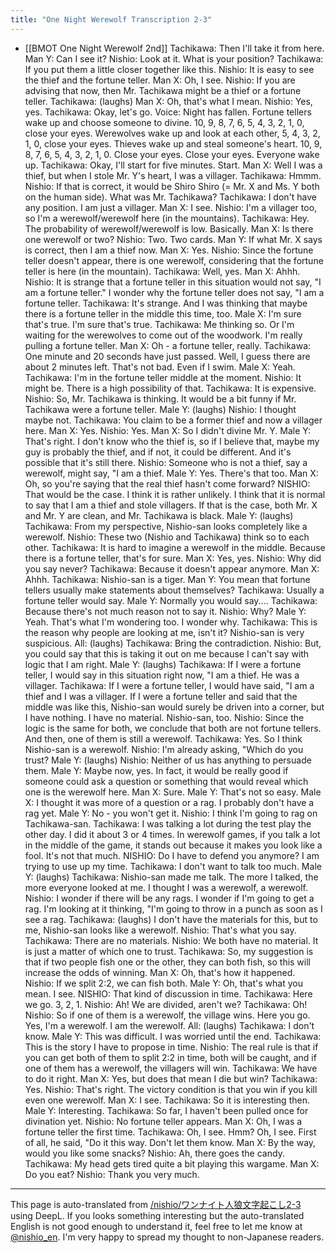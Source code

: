 ```yaml
---
title: "One Night Werewolf Transcription 2-3"
---
```


- [[BMOT One Night Werewolf 2nd]]
Tachikawa: Then I'll take it from here.
Man Y: Can I see it?
Nishio: Look at it. What is your position?
Tachikawa: If you put them a little closer together like this.
Nishio: It is easy to see the thief and the fortune teller.
Man X: Oh, I see.
Nishio: If you are advising that now, then Mr. Tachikawa might be a thief or a fortune teller.
Tachikawa: (laughs)
Man X: Oh, that's what I mean.
Nishio: Yes, yes.
Tachikawa: Okay, let's go.
Voice: Night has fallen. Fortune tellers wake up and choose someone to divine. 10, 9, 8, 7, 6, 5, 4, 3, 2, 1, 0, close your eyes. Werewolves wake up and look at each other, 5, 4, 3, 2, 1, 0, close your eyes. Thieves wake up and steal someone's heart. 10, 9, 8, 7, 6, 5, 4, 3, 2, 1, 0. Close your eyes. Close your eyes. Everyone wake up.
Tachikawa: Okay, I'll start for five minutes. Start.
Man X: Well I was a thief, but when I stole Mr. Y's heart, I was a villager.
Tachikawa: Hmmm.
Nishio: If that is correct, it would be Shiro Shiro (= Mr. X and Ms. Y both on the human side). What was Mr. Tachikawa?
Tachikawa: I don't have any position. I am just a villager.
Man X: I see.
Nishio: I'm a villager too, so I'm a werewolf/werewolf here (in the mountains).
Tachikawa: Hey. The probability of werewolf/werewolf is low. Basically.
Man X: Is there one werewolf or two?
Nishio: Two. Two cards.
Man Y: If what Mr. X says is correct, then I am a thief now.
Man X: Yes.
Nishio: Since the fortune teller doesn't appear, there is one werewolf, considering that the fortune teller is here (in the mountain).
Tachikawa: Well, yes.
Man X: Ahhh.
Nishio: It is strange that a fortune teller in this situation would not say, "I am a fortune teller." I wonder why the fortune teller does not say, "I am a fortune teller.
Tachikawa: It's strange. And I was thinking that maybe there is a fortune teller in the middle this time, too.
Male X: I'm sure that's true. I'm sure that's true.
Tachikawa: Me thinking so. Or I'm waiting for the werewolves to come out of the woodwork. I'm really pulling a fortune teller.
Man X: Oh - a fortune teller, really.
Tachikawa: One minute and 20 seconds have just passed. Well, I guess there are about 2 minutes left. That's not bad. Even if I swim.
Male X: Yeah.
Tachikawa: I'm in the fortune teller middle at the moment.
Nishio: It might be. There is a high possibility of that.
Tachikawa: It is expensive.
Nishio: So, Mr. Tachikawa is thinking. It would be a bit funny if Mr. Tachikawa were a fortune teller.
Male Y: (laughs)
Nishio: I thought maybe not.
Tachikawa: You claim to be a former thief and now a villager here.
Man X: Yes.
Nishio: Yes.
Man X: So I didn't divine Mr. Y.
Male Y: That's right. I don't know who the thief is, so if I believe that, maybe my guy is probably the thief, and if not, it could be different. And it's possible that it's still there.
Nishio: Someone who is not a thief, say a werewolf, might say, "I am a thief.
Male Y: Yes. There's that too.
Man X: Oh, so you're saying that the real thief hasn't come forward?
NISHIO: That would be the case. I think it is rather unlikely. I think that it is normal to say that I am a thief and stole villagers. If that is the case, both Mr. X and Mr. Y are clean, and Mr. Tachikawa is black.
Male Y: (laughs)
Tachikawa: From my perspective, Nishio-san looks completely like a werewolf.
Nishio: These two (Nishio and Tachikawa) think so to each other.
Tachikawa: It is hard to imagine a werewolf in the middle. Because there is a fortune teller, that's for sure.
Man X: Yes, yes.
Nishio: Why did you say never?
Tachikawa: Because it doesn't appear anymore.
Man X: Ahhh.
Tachikawa: Nishio-san is a tiger.
Man Y: You mean that fortune tellers usually make statements about themselves?
Tachikawa: Usually a fortune teller would say.
Male Y: Normally you would say....
Tachikawa: Because there's not much reason not to say it.
Nishio: Why?
Male Y: Yeah. That's what I'm wondering too. I wonder why.
Tachikawa: This is the reason why people are looking at me, isn't it? Nishio-san is very suspicious.
All: (laughs)
Tachikawa: Bring the contradiction.
Nishio: But, you could say that this is taking it out on me because I can't say with logic that I am right.
Male Y: (laughs)
Tachikawa: If I were a fortune teller, I would say in this situation right now, "I am a thief. He was a villager. Tachikawa: If I were a fortune teller, I would have said, "I am a thief and I was a villager. If I were a fortune teller and said that the middle was like this, Nishio-san would surely be driven into a corner, but I have nothing. I have no material. Nishio-san, too.
Nishio: Since the logic is the same for both, we conclude that both are not fortune tellers. And then, one of them is still a werewolf.
Tachikawa: Yes. So I think Nishio-san is a werewolf.
Nishio: I'm already asking, "Which do you trust?
Male Y: (laughs)
Nishio: Neither of us has anything to persuade them.
Male Y: Maybe now, yes. In fact, it would be really good if someone could ask a question or something that would reveal which one is the werewolf here.
Man X: Sure.
Male Y: That's not so easy.
Male X: I thought it was more of a question or a rag. I probably don't have a rag yet.
Male Y: No - you won't get it.
Nishio: I think I'm going to rag on Tachikawa-san.
Tachikawa: I was talking a lot during the test play the other day. I did it about 3 or 4 times. In werewolf games, if you talk a lot in the middle of the game, it stands out because it makes you look like a fool. It's not that much.
NISHIO: Do I have to defend you anymore? I am trying to use up my time.
Tachikawa: I don't want to talk too much.
Male Y: (laughs)
Tachikawa: Nishio-san made me talk. The more I talked, the more everyone looked at me. I thought I was a werewolf, a werewolf.
Nishio: I wonder if there will be any rags. I wonder if I'm going to get a rag. I'm looking at it thinking, "I'm going to throw in a punch as soon as I see a rag.
Tachikawa: (laughs) I don't have the materials for this, but to me, Nishio-san looks like a werewolf.
Nishio: That's what you say.
Tachikawa: There are no materials.
Nishio: We both have no material. It is just a matter of which one to trust.
Tachikawa: So, my suggestion is that if two people fish one or the other, they can both fish, so this will increase the odds of winning.
Man X: Oh, that's how it happened.
Nishio: If we split 2:2, we can fish both.
Male Y: Oh, that's what you mean. I see.
NISHIO: That kind of discussion in time.
Tachikawa: Here we go. 3, 2, 1.
Nishio: Ah! We are divided, aren't we?
Tachikawa: Oh!
Nishio: So if one of them is a werewolf, the village wins. Here you go. Yes, I'm a werewolf. I am the werewolf.
All: (laughs)
Tachikawa: I don't know.
Male Y: This was difficult. I was worried until the end.
Tachikawa: This is the story I have to propose in time.
Nishio: The real rule is that if you can get both of them to split 2:2 in time, both will be caught, and if one of them has a werewolf, the villagers will win.
Tachikawa: We have to do it right.
Man X: Yes, but does that mean I die but win?
Tachikawa: Yes.
Nishio: That's right. The victory condition is that you win if you kill even one werewolf.
Man X: I see.
Tachikawa: So it is interesting then.
Male Y: Interesting.
Tachikawa: So far, I haven't been pulled once for divination yet.
Nishio: No fortune teller appears.
Man X: Oh, I was a fortune teller the first time.
Tachikawa: Oh, I see. Hmm? Oh, I see. First of all, he said, "Do it this way. Don't let them know.
Man X: By the way, would you like some snacks?
Nishio: Ah, there goes the candy.
Tachikawa: My head gets tired quite a bit playing this wargame.
Man X: Do you eat?
Nishio: Thank you very much.
---
This page is auto-translated from [/nishio/ワンナイト人狼文字起こし2-3](https://scrapbox.io/nishio/ワンナイト人狼文字起こし2-3) using DeepL. If you looks something interesting but the auto-translated English is not good enough to understand it, feel free to let me know at [@nishio_en](https://twitter.com/nishio_en). I'm very happy to spread my thought to non-Japanese readers.